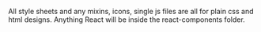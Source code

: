 All style sheets and any mixins, icons, single js files are all for plain css and html designs. Anything React will be inside the react-components folder.